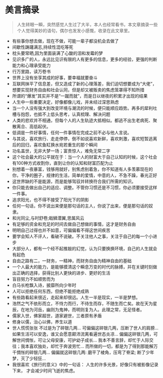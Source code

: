 <!--
 * @Description: 
 * @Author: Cat
 * @Date: 2019-12-23 17:56:26
 * @LastEditTime: 2021-10-26 11:31:30
 * @LastEditor: Cat
-->
# 美言摘录
> 人生转眼一瞬，突然感觉人生过了大半，本人也经常看书，本文章摘录一些个人觉得美妙的语句，偶尔也发发小感慨，收录在此文章里。

- 有些事你想去做，现在不做，可能一辈子都没机会去做了
- 间歇性踌躇满志,持续性混吃等死
- 枕头要常晒,因为里面装满了心酸的泪和发霉的梦
- 见识多广的人，永远比见识有限的人有更多的信息，更多的经验，更强的判断能力和心理承受能力
- 行万里路，读万卷书
- 世界上没有坐享其成的好事，要幸福就要奋斗
- 互联网抹平了信息差，但又造成了新的心理落差，我们迫切想要成为“大佬”，想要实现财务自由和社会认同，但是却又被贩卖的焦虑笼罩得不知所措
- 所谓的“爆发”其实并不是“一蹴而就”，而是日以继夜的积累才出现的结果
- 人生中一些重要决定，好像都像儿戏，并未经过深思熟虑
- 当一个人没有强大到改变环境与潮流的时候，便只能顺应趋势。再多的犀利吐槽与抱怨，也抵不上低头思考，认真梳理、解决问题
- 人类的悲欢并不相通，但每个人的人生轨迹大抵相似。都逃不出生老病死、聚散离合、高低起伏。
- 低调是一件好事情，任何一件事情在完成之前不必与他人言说。
- 与其说，喜欢旅行、走走停停，倒不如说喜欢新鲜，喜欢刺激，喜欢短暂逃离后的回归，喜欢鱼缸换水宛若重生的那个瞬间
- 功名盖世，无非大梦一场；富贵惊人，难免无常二字
- 这个社会最大的公平就在于：当一个人的财富大于自己认知的时候，这个社会有100种方式收割你，直到让你的认知和财富匹配为止
- 别想着一夜暴富，钱够用就好，别焦虑别着急，你不知道有人多羡慕现在的你，干净的圈子，规律的生活，简单的爱情，中意的人，不急不躁，春光正好
- 这世界缺的不是能源，而是能够驾驭并转换符合我们所需的知识。
- 你只能去做出自己的适应、调整。不管你习惯还是不习惯，你必须要接受这样一件事。
- 追求阳光，也不得不接受了阳光下的阴影
- 任何一句话，你不说出来便是那句话的主人，你说了出来，便是那句话的奴隶。
- 和光同尘,与时舒卷;戢鳞潜翼,思属风云
- 有足够的资金和充足的时间去做自己想做的事情，这才是财务自由
- 明明自己过得也并不如意，可偏偏看不得这世间疾苦
- 要学会知人不评人，看破不说破。不关注他人之事，关注于自己的每一个小进步
- 大部分人，都有一个经不起推敲的幻觉，认为只要换换环境，自己的人生就会有起色
- 自由之路有二，一财务，一精神，而财务自由为精神自由的基础
- 一个人最大的能力，是能够摸清这个瞬息万变的时代的脉搏，并在关键时刻做出正确的选择，获得比别人更快的进步、更好的生活
- 盲目努力不如顺势而为
- 白马长枪飘入诗，披靡所向少年时
- 人可以拒绝任何东西，但绝不能拒绝成熟
- 有些路看起来很近，走起来却很远。人生一半是现实，一半是梦想。
- 浩然之气不依形而立，不恃力而行，不待生而存，不随生而亡矣。故在天为星辰，在地为河岳，幽则为鬼神，而明则复为人。此理之常，无足怪者。
- 儒家入世，佛家超世，道家避世，三者原有矛盾
- 修身以儒，治心以佛，养生以道
- 世人慌慌张张 不过是为了碎银几两…
  可偏偏这碎银几两，压断了世人的肩膀…
  如果生活可以安逸，谁又会愿意颠沛流离看遍世态炎凉…
  偏偏这碎银几两，可解世间惆怅，可让父母安康，可护幼子成长…
  我本不善言辞，却忙于人际交往；我本喜欢独处，却忙于奔波劳忙…
  而所做的一切，都是为了得到那能解万千惆怅的碎银几两…
  偏偏就这碎银几两:
  磨平了棱角，压弯了脊梁;
  断了少年梦，灭了少轻狂…
- 我很喜欢《旅行的意义》中的一句话：
  人生的许多光景，好像只有被影像记录下来，
  才会减少时间飞逝的焦虑。